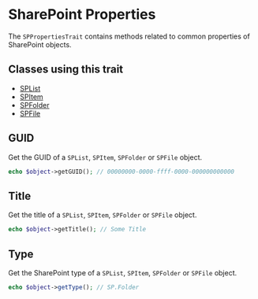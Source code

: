 # SharePoint Properties
The `SPPropertiesTrait` contains methods related to common properties of SharePoint objects.

## Classes using this trait
- [SPList](docs/SPList.md)
- [SPItem](docs/SPItem.md)
- [SPFolder](docs/SPFolder.md)
- [SPFile](docs/SPFile.md)

## GUID
Get the GUID of a `SPList`, `SPItem`, `SPFolder` or `SPFile` object.

```php
echo $object->getGUID(); // 00000000-0000-ffff-0000-000000000000
```

## Title
Get the title of a `SPList`, `SPItem`, `SPFolder` or `SPFile` object.

```php
echo $object->getTitle(); // Some Title
```

## Type
Get the SharePoint type of a `SPList`, `SPItem`, `SPFolder` or `SPFile` object.

```php
echo $object->getType(); // SP.Folder
```
